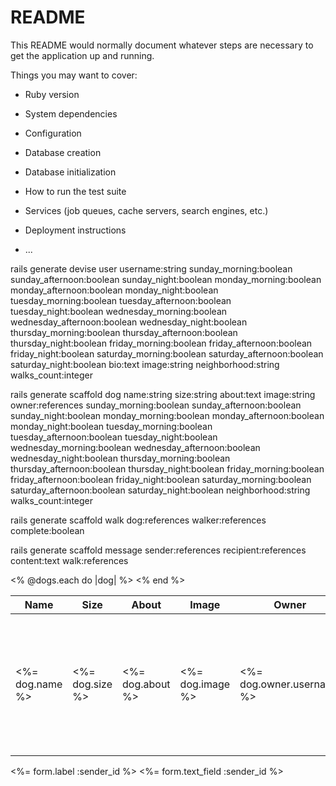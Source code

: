 # README

This README would normally document whatever steps are necessary to get the
application up and running.

Things you may want to cover:

* Ruby version

* System dependencies

* Configuration

* Database creation

* Database initialization

* How to run the test suite

* Services (job queues, cache servers, search engines, etc.)

* Deployment instructions

* ...

rails generate devise user username:string sunday_morning:boolean sunday_afternoon:boolean sunday_night:boolean monday_morning:boolean monday_afternoon:boolean monday_night:boolean tuesday_morning:boolean tuesday_afternoon:boolean tuesday_night:boolean wednesday_morning:boolean wednesday_afternoon:boolean wednesday_night:boolean thursday_morning:boolean thursday_afternoon:boolean thursday_night:boolean friday_morning:boolean friday_afternoon:boolean friday_night:boolean saturday_morning:boolean saturday_afternoon:boolean saturday_night:boolean bio:text image:string neighborhood:string walks_count:integer

rails generate scaffold dog name:string size:string about:text image:string owner:references sunday_morning:boolean sunday_afternoon:boolean sunday_night:boolean monday_morning:boolean monday_afternoon:boolean monday_night:boolean tuesday_morning:boolean tuesday_afternoon:boolean tuesday_night:boolean wednesday_morning:boolean wednesday_afternoon:boolean wednesday_night:boolean thursday_morning:boolean thursday_afternoon:boolean thursday_night:boolean friday_morning:boolean friday_afternoon:boolean friday_night:boolean saturday_morning:boolean saturday_afternoon:boolean saturday_night:boolean neighborhood:string walks_count:integer

  rails generate scaffold walk dog:references walker:references complete:boolean


rails generate scaffold message sender:references recipient:references content:text walk:references


<table class="table table-hover table-striped table-info table-bordered">
  <thead>
    <tr>
      <th>Name</th>
      <th>Size</th>
      <th>About</th>
      <th>Image</th>
      <th>Owner</th>
      <th>Sunday morning</th>
      <th>Sunday afternoon</th>
      <th>Sunday night</th>
      <th>Monday morning</th>
      <th>Monday afternoon</th>
      <th>Monday night</th>
      <th>Tuesday morning</th>
      <th>Tuesday afternoon</th>
      <th>Tuesday night</th>
      <th>Wednesday morning</th>
      <th>Wednesday afternoon</th>
      <th>Wednesday night</th>
      <th>Thursday morning</th>
      <th>Thursday afternoon</th>
      <th>Thursday night</th>
      <th>Friday morning</th>
      <th>Friday afternoon</th>
      <th>Friday night</th>
      <th>Saturday morning</th>
      <th>Saturday afternoon</th>
      <th>Saturday night</th>
      <th>Neighborhood</th>
      <th>Walks count</th>
      <th colspan="3"></th>
    </tr>
  </thead>

  <tbody>
    <% @dogs.each do |dog| %>
      <tr>
        <td><%= dog.name %></td>
        <td><%= dog.size %></td>
        <td><%= dog.about %></td>
        <td><%= dog.image %></td>
        <td><%= dog.owner.username %></td>
        <td><%= dog.sunday_morning %></td>
        <td><%= dog.sunday_afternoon %></td>
        <td><%= dog.sunday_night %></td>
        <td><%= dog.monday_morning %></td>
        <td><%= dog.monday_afternoon %></td>
        <td><%= dog.monday_night %></td>
        <td><%= dog.tuesday_morning %></td>
        <td><%= dog.tuesday_afternoon %></td>
        <td><%= dog.tuesday_night %></td>
        <td><%= dog.wednesday_morning %></td>
        <td><%= dog.wednesday_afternoon %></td>
        <td><%= dog.wednesday_night %></td>
        <td><%= dog.thursday_morning %></td>
        <td><%= dog.thursday_afternoon %></td>
        <td><%= dog.thursday_night %></td>
        <td><%= dog.friday_morning %></td>
        <td><%= dog.friday_afternoon %></td>
        <td><%= dog.friday_night %></td>
        <td><%= dog.saturday_morning %></td>
        <td><%= dog.saturday_afternoon %></td>
        <td><%= dog.saturday_night %></td>
        <td><%= dog.neighborhood %></td>
        <td><%= dog.walks_count %></td>
        <td><%= link_to 'Show', dog %></td>
        <td><%= link_to 'Edit', edit_dog_path(dog) %></td>
        <td><%= link_to 'Destroy', dog, method: :delete, data: { confirm: 'Are you sure?' } %></td>
      </tr>
    <% end %>
  </tbody>
</table>


 <div class="field">
    <%= form.label :sender_id %>
    <%= form.text_field :sender_id   %>
